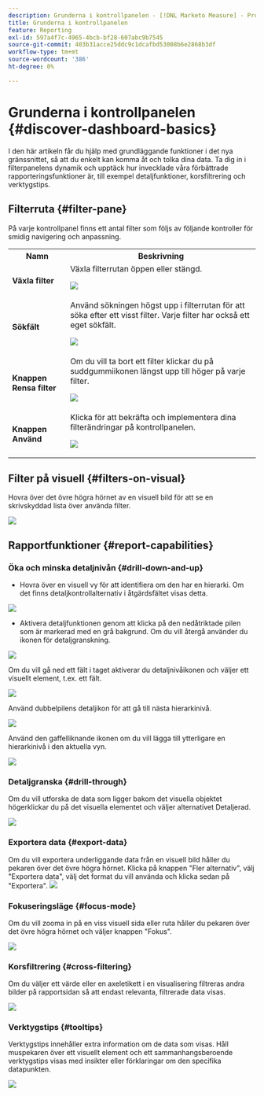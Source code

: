 ```yaml
---
description: Grunderna i kontrollpanelen - [!DNL Marketo Measure] - Produkt
title: Grunderna i kontrollpanelen
feature: Reporting
exl-id: 597a4f7c-4965-4bcb-bf28-607abc9b7545
source-git-commit: 403b31acce25ddc9c1dcafbd53008b6e2868b3df
workflow-type: tm+mt
source-wordcount: '386'
ht-degree: 0%

---
```


# Grunderna i kontrollpanelen {#discover-dashboard-basics}

I den här artikeln får du hjälp med grundläggande funktioner i det nya gränssnittet, så att du enkelt kan komma åt och tolka dina data. Ta dig in i filterpanelens dynamik och upptäck hur invecklade våra förbättrade rapporteringsfunktioner är, till exempel detaljfunktioner, korsfiltrering och verktygstips.

## Filterruta {#filter-pane}

På varje kontrollpanel finns ett antal filter som följs av följande kontroller för smidig navigering och anpassning.

<table style="table-layout:auto"> 
 <tbody> 
  <tr> 
   <th>Namn</th> 
   <th>Beskrivning</th>
  </tr> 
  <tr> 
   <td><b>Växla filter</b></td>
   <td>Växla filterrutan öppen eller stängd.
   <p><img src="assets/discover-dashboard-basics-1.png"></td>
  </tr>
  <tr> 
   <td><b>Sökfält</b></td>
   <td>Använd sökningen högst upp i filterrutan för att söka efter ett visst filter. Varje filter har också ett eget sökfält.
   <p><img src="assets/discover-dashboard-basics-2.png"></td>
  </tr>
   <tr> 
   <td><b>Knappen Rensa filter</b></td>
   <td>Om du vill ta bort ett filter klickar du på suddgummiikonen längst upp till höger på varje filter.
   <p><img src="assets/discover-dashboard-basics-3.png"></td>
  </tr>
  <tr> 
   <td><b>Knappen Använd</b></td>
   <td>Klicka för att bekräfta och implementera dina filterändringar på kontrollpanelen.
   <p><img src="assets/discover-dashboard-basics-3a.png"></td>
  </tr>
 </tbody> 
</table>

## Filter på visuell {#filters-on-visual}

Hovra över det övre högra hörnet av en visuell bild för att se en skrivskyddad lista över använda filter.

![](assets/discover-dashboard-basics-3b.png)

## Rapportfunktioner {#report-capabilities}

### Öka och minska detaljnivån {#drill-down-and-up}

* Hovra över en visuell vy för att identifiera om den har en hierarki. Om det finns detaljkontrollalternativ i åtgärdsfältet visas detta.

![](assets/discover-dashboard-basics-4.png)

* Aktivera detaljfunktionen genom att klicka på den nedåtriktade pilen som är markerad med en grå bakgrund. Om du vill återgå använder du ikonen för detaljgranskning.

![](assets/discover-dashboard-basics-5.png)

Om du vill gå ned ett fält i taget aktiverar du detaljnivåikonen och väljer ett visuellt element, t.ex. ett fält.

![](assets/discover-dashboard-basics-6.gif)

Använd dubbelpilens detaljikon för att gå till nästa hierarkinivå.

![](assets/discover-dashboard-basics-7.gif)

Använd den gaffelliknande ikonen om du vill lägga till ytterligare en hierarkinivå i den aktuella vyn.

![](assets/discover-dashboard-basics-8.gif)

### Detaljgranska {#drill-through}

Om du vill utforska de data som ligger bakom det visuella objektet högerklickar du på det visuella elementet och väljer alternativet Detaljerad.

![](assets/discover-dashboard-basics-9.gif)

### Exportera data {#export-data}

Om du vill exportera underliggande data från en visuell bild håller du pekaren över det övre högra hörnet. Klicka på knappen &quot;Fler alternativ&quot;, välj &quot;Exportera data&quot;, välj det format du vill använda och klicka sedan på &quot;Exportera&quot;.
![](assets/discover-dashboard-basics-10.gif)

### Fokuseringsläge {#focus-mode}

Om du vill zooma in på en viss visuell sida eller ruta håller du pekaren över det övre högra hörnet och väljer knappen &quot;Fokus&quot;.

![](assets/discover-dashboard-basics-11.gif)

### Korsfiltrering {#cross-filtering}

Om du väljer ett värde eller en axeletikett i en visualisering filtreras andra bilder på rapportsidan så att endast relevanta, filtrerade data visas.

![](assets/discover-dashboard-basics-12.gif)

### Verktygstips {#tooltips}

Verktygstips innehåller extra information om de data som visas. Håll muspekaren över ett visuellt element och ett sammanhangsberoende verktygstips visas med insikter eller förklaringar om den specifika datapunkten.

![](assets/discover-dashboard-basics-13.gif)
